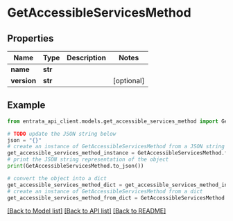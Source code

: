 # GetAccessibleServicesMethod


## Properties

Name | Type | Description | Notes
------------ | ------------- | ------------- | -------------
**name** | **str** |  | 
**version** | **str** |  | [optional] 

## Example

```python
from entrata_api_client.models.get_accessible_services_method import GetAccessibleServicesMethod

# TODO update the JSON string below
json = "{}"
# create an instance of GetAccessibleServicesMethod from a JSON string
get_accessible_services_method_instance = GetAccessibleServicesMethod.from_json(json)
# print the JSON string representation of the object
print(GetAccessibleServicesMethod.to_json())

# convert the object into a dict
get_accessible_services_method_dict = get_accessible_services_method_instance.to_dict()
# create an instance of GetAccessibleServicesMethod from a dict
get_accessible_services_method_from_dict = GetAccessibleServicesMethod.from_dict(get_accessible_services_method_dict)
```
[[Back to Model list]](../README.md#documentation-for-models) [[Back to API list]](../README.md#documentation-for-api-endpoints) [[Back to README]](../README.md)


